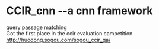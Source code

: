 # CCIR_cnn --a cnn framework 
query passage matching                                       
Got the first place in the ccir evaluation campetition http://huodong.sogou.com/sogou_ccir_qa/
